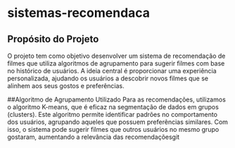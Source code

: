 # sistemas-recomendaca
## Propósito do Projeto
O projeto tem como objetivo desenvolver um sistema de recomendação de filmes que utiliza algoritmos de agrupamento para sugerir filmes com base no histórico de usuários. A ideia central é proporcionar uma experiência personalizada, ajudando os usuários a descobrir novos filmes que se alinhem aos seus gostos e preferências.

##Algoritmo de Agrupamento Utilizado
Para as recomendações, utilizamos o algoritmo K-means, que é eficaz na segmentação de dados em grupos (clusters). Este algoritmo permite identificar padrões no comportamento dos usuários, agrupando aqueles que possuem preferências similares. Com isso, o sistema pode sugerir filmes que outros usuários no mesmo grupo gostaram, aumentando a relevância das recomendaçõesgit